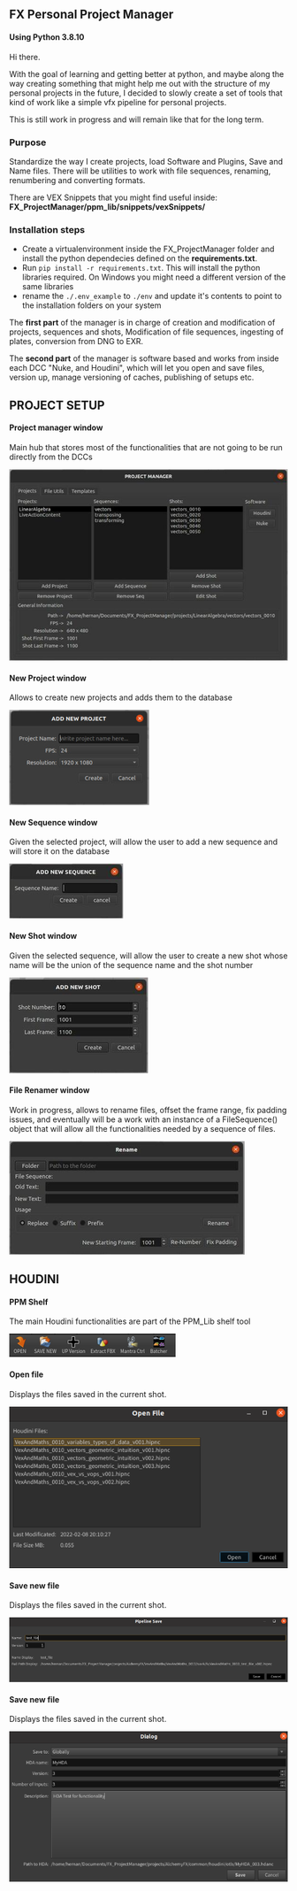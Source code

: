 ## FX Personal Project Manager
#### Using Python 3.8.10

Hi there.

With the goal of learning and getting better at python, and maybe along the way creating something that might help me out with the structure of my personal 
projects in the future, I decided to slowly create a set of tools that kind of work like a simple vfx pipeline for personal projects.

This is still work in progress and will remain like that for the long term.

### Purpose
Standardize the way I create projects, load Software and Plugins, Save and Name files.
There will be utilities to work with file sequences, renaming, renumbering and converting formats.


There are VEX Snippets that you might find useful inside:
**FX_ProjectManager/ppm_lib/snippets/vexSnippets/**


### Installation steps

 * Create a virtualenvironment inside the FX_ProjectManager folder and install the python dependecies defined on the **requirements.txt**.
 * Run ```pip install -r requirements.txt```. This will install the python libraries required. On Windows you might need a different version of the same libraries
 * rename the ```./.env_example``` to ```./env``` and update it's contents to point to the installation folders on your system

The **first part** of the manager is in charge of creation and modification of projects, sequences and shots, Modification of file sequences, ingesting of plates, conversion from DNG to EXR.

The **second part** of the manager is software based and works from inside each DCC "Nuke, and Houdini", which will let you open and save files, version up, manage versioning of caches, publishing of setups etc.

## PROJECT SETUP

####      Project manager window
Main hub that stores most of the functionalities that are not going to be run directly from the DCCs

![](images/main_window.jpeg)



####      New Project window
Allows to create new projects and adds them to the database

![](images/new_project.jpeg)



####      New Sequence window
Given the selected project, will allow the user to add a new sequence and will store it on the database

![](images/new_sequence.jpeg)



####      New Shot window
Given the selected sequence, will allow the user to create a new shot whose name will be the union of the sequence name 
and the shot number

![](images/new_shot.jpeg)



####      File Renamer window
Work in progress, allows to rename files, offset the frame range, fix padding issues, and eventually will be a work with an instance of a FileSequence() object that will allow all the functionalities needed by a sequence of files.

![](images/renamer.jpg)




## HOUDINI

#### PPM Shelf
The main Houdini functionalities are part of the PPM_Lib shelf tool

![](images/PPM_Shelf.png)




#### Open file
Displays the files saved in the current shot.

![](images/openFile.png)



#### Save new file
Displays the files saved in the current shot.

![](images/savingFile.png)


#### Save new file
Displays the files saved in the current shot.

![](images/otl_publisher.png)



